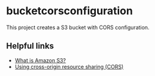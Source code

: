 # bucketcorsconfiguration

This project creates a S3 bucket with CORS configuration.

## Helpful links

- [What is Amazon S3?][1]
- [Using cross-origin resource sharing (CORS)][2]

[1]: https://docs.aws.amazon.com/AmazonS3/latest/userguide/Welcome.html
[2]: https://docs.aws.amazon.com/AmazonS3/latest/userguide/cors.html